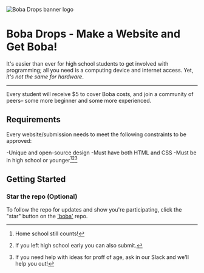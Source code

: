 ![Boba Drops banner logo](https://cloud-dxrohj31x-hack-club-bot.vercel.app/0image.png)

# Boba Drops - Make a Website and Get Boba!

It's easier than ever for high school students to get involved with programming; all you need is a computing device and internet access. Yet, *it's not the same for hardware*. 

---

Every student will receive $5 to cover Boba costs, and join a community of peers– some more beginner and some more experienced.
## Requirements

Every website/submission needs to meet the following constraints to be approved:

-Unique and open-source design
-Must have both HTML and CSS
-Must be in high school or younger[^1][^2][^3]
[^1]: Home school still counts!
[^2]: If you left high school early you can also submit.
[^3]: If you need help with ideas for proff of age, ask in our Slack and we'll help you out!

## Getting Started

### Star the repo (Optional)

To follow the repo for updates and show you're participating, click the "star" button on the ['boba'](https://github.com/hackclubae/boba/) repo.